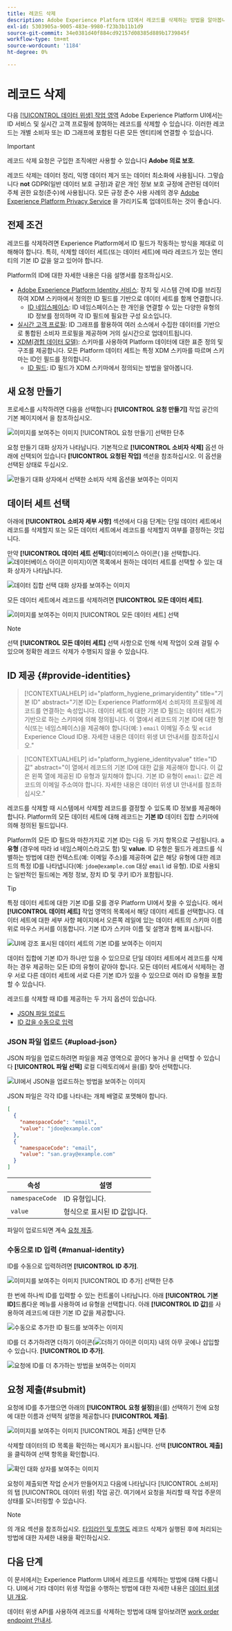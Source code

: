 ```yaml
---
title: 레코드 삭제
description: Adobe Experience Platform UI에서 레코드를 삭제하는 방법을 알아봅니다.
exl-id: 5303905a-9005-483e-9980-f23b3b11b1d9
source-git-commit: 34e0381d40f884cd92157d08385d889b1739845f
workflow-type: tm+mt
source-wordcount: '1184'
ht-degree: 0%

---
```


# 레코드 삭제

다음 [[!UICONTROL 데이터 위생] 작업 영역](./overview.md) Adobe Experience Platform UI에서는 ID 서비스 및 실시간 고객 프로필에 참여하는 레코드를 삭제할 수 있습니다. 이러한 레코드는 개별 소비자 또는 ID 그래프에 포함된 다른 모든 엔티티에 연결할 수 있습니다.

>[!IMPORTANT]
>
>레코드 삭제 요청은 구입한 조직에만 사용할 수 있습니다 **Adobe 의료 보호**.
>
>
>레코드 삭제는 데이터 정리, 익명 데이터 제거 또는 데이터 최소화에 사용됩니다. 그렇습니다 **not** GDPR(일반 데이터 보호 규정)과 같은 개인 정보 보호 규정에 관련된 데이터 주체 권한 요청(준수)에 사용됩니다. 모든 규정 준수 사용 사례의 경우 [Adobe Experience Platform Privacy Service](../../privacy-service/home.md) 을 가리키도록 업데이트하는 것이 좋습니다.

## 전제 조건

레코드를 삭제하려면 Experience Platform에서 ID 필드가 작동하는 방식을 제대로 이해해야 합니다. 특히, 삭제할 데이터 세트(또는 데이터 세트)에 따라 레코드가 있는 엔티티의 기본 ID 값을 알고 있어야 합니다.

Platform의 ID에 대한 자세한 내용은 다음 설명서를 참조하십시오.

* [Adobe Experience Platform Identity 서비스](../../identity-service/home.md): 장치 및 시스템 간에 ID를 브리징하여 XDM 스키마에서 정의한 ID 필드를 기반으로 데이터 세트를 함께 연결합니다.
   * [ID 네임스페이스](../../identity-service/namespaces.md): ID 네임스페이스는 한 개인을 연결할 수 있는 다양한 유형의 ID 정보를 정의하며 각 ID 필드에 필요한 구성 요소입니다.
* [실시간 고객 프로필](../../profile/home.md): ID 그래프를 활용하여 여러 소스에서 수집한 데이터를 기반으로 통합된 소비자 프로필을 제공하며 거의 실시간으로 업데이트됩니다.
* [XDM(경험 데이터 모델)](../../xdm/home.md): 스키마를 사용하여 Platform 데이터에 대한 표준 정의 및 구조를 제공합니다. 모든 Platform 데이터 세트는 특정 XDM 스키마를 따르며 스키마는 ID인 필드를 정의합니다.
   * [ID 필드](../../xdm/ui/fields/identity.md): ID 필드가 XDM 스키마에서 정의되는 방법을 알아봅니다.

## 새 요청 만들기

프로세스를 시작하려면 다음을 선택합니다 **[!UICONTROL 요청 만들기]** 작업 공간의 기본 페이지에서 을 참조하십시오.

![이미지를 보여주는 이미지 [!UICONTROL 요청 만들기] 선택한 단추](../images/ui/record-delete/create-request-button.png)

요청 만들기 대화 상자가 나타납니다. 기본적으로 **[!UICONTROL 소비자 삭제]** 옵션 아래에 선택되어 있습니다 **[!UICONTROL 요청된 작업]** 섹션을 참조하십시오. 이 옵션을 선택된 상태로 두십시오.

![만들기 대화 상자에서 선택한 소비자 삭제 옵션을 보여주는 이미지](../images/ui/record-delete/consumer-action.png)

## 데이터 세트 선택

아래에 **[!UICONTROL 소비자 세부 사항]** 섹션에서 다음 단계는 단일 데이터 세트에서 레코드를 삭제할지 또는 모든 데이터 세트에서 레코드를 삭제할지 여부를 결정하는 것입니다.

만약 **[!UICONTROL 데이터 세트 선택]**&#x200B;데이터베이스 아이콘( )을 선택합니다.![데이터베이스 아이콘 이미지](../images/ui/record-delete/database-icon.png))이면 목록에서 원하는 데이터 세트를 선택할 수 있는 대화 상자가 나타납니다.

![데이터 집합 선택 대화 상자를 보여주는 이미지](../images/ui/record-delete/select-dataset.png)

모든 데이터 세트에서 레코드를 삭제하려면 **[!UICONTROL 모든 데이터 세트]**.

![이미지를 보여주는 이미지 [!UICONTROL 모든 데이터 세트] 선택](../images/ui/record-delete/all-datasets.png)

>[!NOTE]
>
>선택 **[!UICONTROL 모든 데이터 세트]** 선택 사항으로 인해 삭제 작업이 오래 걸릴 수 있으며 정확한 레코드 삭제가 수행되지 않을 수 있습니다.

## ID 제공 {#provide-identities}

>[!CONTEXTUALHELP]
>id="platform_hygiene_primaryidentity"
>title="기본 ID"
>abstract="기본 ID는 Experience Platform에서 소비자의 프로필에 레코드를 연결하는 속성입니다. 데이터 세트에 대한 기본 ID 필드는 데이터 세트가 기반으로 하는 스키마에 의해 정의됩니다. 이 열에서 레코드의 기본 ID에 대한 형식(또는 네임스페이스)을 제공해야 합니다(예: ) `email` 이메일 주소 및 `ecid` Experience Cloud ID용. 자세한 내용은 데이터 위생 UI 안내서를 참조하십시오."

>[!CONTEXTUALHELP]
>id="platform_hygiene_identityvalue"
>title="ID 값"
>abstract="이 열에서 레코드의 기본 ID에 대한 값을 제공해야 합니다. 이 값은 왼쪽 열에 제공된 ID 유형과 일치해야 합니다. 기본 ID 유형이 `email`: 값은 레코드의 이메일 주소여야 합니다. 자세한 내용은 데이터 위생 UI 안내서를 참조하십시오."

레코드를 삭제할 때 시스템에서 삭제할 레코드를 결정할 수 있도록 ID 정보를 제공해야 합니다. Platform의 모든 데이터 세트에 대해 레코드는 **기본 ID** 데이터 집합 스키마에 의해 정의된 필드입니다.

Platform의 모든 ID 필드와 마찬가지로 기본 ID는 다음 두 가지 항목으로 구성됩니다. a **유형** (경우에 따라 id 네임스페이스라고도 함) 및 **value**. ID 유형은 필드가 레코드를 식별하는 방법에 대한 컨텍스트(예: 이메일 주소)를 제공하며 값은 해당 유형에 대한 레코드의 특정 ID를 나타냅니다(예: `jdoe@example.com` 대상 `email` id 유형). ID로 사용되는 일반적인 필드에는 계정 정보, 장치 ID 및 쿠키 ID가 포함됩니다.

>[!TIP]
>
>특정 데이터 세트에 대한 기본 ID를 모를 경우 Platform UI에서 찾을 수 있습니다. 에서 **[!UICONTROL 데이터 세트]** 작업 영역의 목록에서 해당 데이터 세트를 선택합니다. 데이터 세트에 대한 세부 사항 페이지에서 오른쪽 레일에 있는 데이터 세트의 스키마 이름 위로 마우스 커서를 이동합니다. 기본 ID가 스키마 이름 및 설명과 함께 표시됩니다.
>
>![UI에 강조 표시된 데이터 세트의 기본 ID를 보여주는 이미지](../images/ui/record-delete/dataset-primary-identity.png)

데이터 집합에 기본 ID가 하나만 있을 수 있으므로 단일 데이터 세트에서 레코드를 삭제하는 경우 제공하는 모든 ID의 유형이 같아야 합니다. 모든 데이터 세트에서 삭제하는 경우 서로 다른 데이터 세트에 서로 다른 기본 ID가 있을 수 있으므로 여러 ID 유형을 포함할 수 있습니다.

레코드를 삭제할 때 ID를 제공하는 두 가지 옵션이 있습니다.

* [JSON 파일 업로드](#upload-json)
* [ID 값을 수동으로 입력](#manual-identity)

### JSON 파일 업로드 {#upload-json}

JSON 파일을 업로드하려면 파일을 제공 영역으로 끌어다 놓거나 을 선택할 수 있습니다 **[!UICONTROL 파일 선택]** 로컬 디렉토리에서 을(를) 찾아 선택합니다.

![UI에서 JSON을 업로드하는 방법을 보여주는 이미지](../images/ui/record-delete/upload-json.png)

JSON 파일은 각각 ID를 나타내는 개체 배열로 포맷해야 합니다.

```json
[
  {
    "namespaceCode": "email",
    "value": "jdoe@example.com"
  },
  {
    "namespaceCode": "email",
    "value": "san.gray@example.com"
  }
]
```

| 속성 | 설명 |
| --- | --- |
| `namespaceCode` | ID 유형입니다. |
| `value` | 형식으로 표시된 ID 값입니다. |

파일이 업로드되면 계속 [요청 제출](#submit).

### 수동으로 ID 입력 {#manual-identity}

ID를 수동으로 입력하려면 **[!UICONTROL ID 추가]**.

![이미지를 보여주는 이미지 [!UICONTROL ID 추가] 선택한 단추](../images/ui/record-delete/add-identity.png)

한 번에 하나씩 ID를 입력할 수 있는 컨트롤이 나타납니다. 아래 **[!UICONTROL 기본 ID]**&#x200B;드롭다운 메뉴를 사용하여 id 유형을 선택합니다. 아래 **[!UICONTROL ID 값]**&#x200B;를 사용하여 레코드에 대한 기본 ID 값을 제공합니다.

![수동으로 추가한 ID 필드를 보여주는 이미지](../images/ui/record-delete/identity-added.png)

ID를 더 추가하려면 더하기 아이콘(![더하기 아이콘 이미지](../images/ui/record-delete/plus-icon.png)) 내의 아무 곳에나 삽입할 수 있습니다. **[!UICONTROL ID 추가]**.

![요청에 ID를 더 추가하는 방법을 보여주는 이미지](../images/ui/record-delete/more-identities.png)

## 요청 제출(#submit)

요청에 ID를 추가했으면 아래의 **[!UICONTROL 요청 설정]**&#x200B;을(를) 선택하기 전에 요청에 대한 이름과 선택적 설명을 제공합니다 **[!UICONTROL 제출]**.

![이미지를 보여주는 이미지 [!UICONTROL 제출] 선택한 단추](../images/ui/record-delete/submit.png)

삭제할 데이터의 ID 목록을 확인하는 메시지가 표시됩니다. 선택 **[!UICONTROL 제출]** 을 클릭하여 선택 항목을 확인합니다.

![확인 대화 상자를 보여주는 이미지](../images/ui/record-delete/confirm-request.png)

요청이 제출되면 작업 순서가 만들어지고 다음에 나타납니다 [!UICONTROL 소비자] 의 탭 [!UICONTROL 데이터 위생] 작업 공간. 여기에서 요청을 처리할 때 작업 주문의 상태를 모니터링할 수 있습니다.

>[!NOTE]
>
>의 개요 섹션을 참조하십시오. [타임라인 및 투명도](../home.md#record-delete-transparency) 레코드 삭제가 실행된 후에 처리되는 방법에 대한 자세한 내용을 확인하십시오.

## 다음 단계

이 문서에서는 Experience Platform UI에서 레코드를 삭제하는 방법에 대해 다룹니다. UI에서 기타 데이터 위생 작업을 수행하는 방법에 대한 자세한 내용은 [데이터 위생 UI 개요](./overview.md).

데이터 위생 API를 사용하여 레코드를 삭제하는 방법에 대해 알아보려면 [work order endpoint 안내서](../api/workorder.md).
